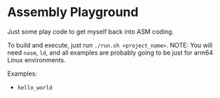 # Assembly Playground

Just some play code to get myself back into ASM coding.

To build and execute, just run `./run.sh <project_name>`.
NOTE: You will need `nasm`, `ld`, and all examples are probably
going to be just for arm64 Linux environments.

Examples:
- `hello_world`
